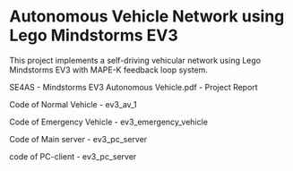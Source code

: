 # Autonomous Vehicle Network using Lego Mindstorms EV3
This project implements a self-driving vehicular network using Lego Mindstorms EV3 with MAPE-K feedback loop system. 

SE4AS - Mindstorms EV3 Autonomous Vehicle.pdf - Project Report

Code of Normal Vehicle - ev3_av_1

Code of Emergency Vehicle - ev3_emergency_vehicle

Code of Main server - ev3_pc_server

code of PC-client - ev3_pc_server
